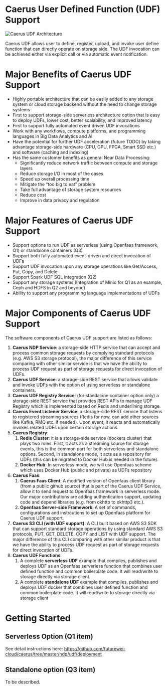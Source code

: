 # Caerus User Defined Function (UDF) Support

![Caerus UDF Architecture](https://github.com/futurewei-cloud/caerus/blob/master/images/Caerus%20UDF%20Architecture%20(small).jpg)

Caerus UDF allows user to define, register, upload, and invoke user define function that can directly operate on storage side. The UDF invocation can be achieved either via explicit call or via automatic event notification.

# Major Benefits of Caerus UDF Support
* Highly portable architecture that can be easily added to any storage system or cloud storage backend without the need to change storage systems
* First to support storage-side serverless architecture option that is easy to deploy UDFs, lower cost, better scalability, and improved latency
* First to support fully automated event driven UDF invocations  
* Work with any workflows, compute platforms, and programming languages in Big Data Analytics and AI
* Have the potential for further UDF acceleration (future TODO) by taking advantage storage-side hardware (CPU, GPU, FPGA, Smart SSD etc.) and software (caching and indexing)
* Has the same customer benefits as general Near Data Processing:   
  * Significantly reduce network traffic between compute and storage layers
  * Reduce storage I/O in most of the cases
  * Speed up overall processing time
  * Mitigate the “too big to eat” problem
  * Take full advantage of storage system resources 
  * Reduce cost
  * Improve in data privacy and regulation

# Major Features of Caerus UDF Support
* Support options to run UDF as serverless (using Openfaas framework, Q1) or standalone containers (Q3)
* Support both fully automated event-driven and direct invocation of UDFs
* Support UDF invocation upon any storage operations like Get/Access, Put, Copy, and Delete
* Support Spark UDF SQL integration (Q2)
* Support any storage systems (Integration of Minio for Q1 as an example, Ceph and HDFS in Q2 and beyond)
* Ability to support any programming language implementations of UDFs

# Major Components of Caerus UDF Support
The software components of Caerus UDF support are listed as follows:
1.	**Caerus NDP Service**: a storage-side HTTP service that can accept and process common storage requests by complying standard protocols (e.g. AWS S3 storage protocol), the major difference of this service comparing with other similar service is that we have the ability to process UDF request as part of storage requests for direct invocation of UDFs.  
1.	**Caerus UDF Service**: a storage-side REST service that allows validate and invoke UDFs with the option of using serverless or standalone containers.
1.	**Caerus UDF Registry Service**: (for standalone container option only) a storage-side REST service that provides REST APIs to manage UDF Registry which is implemented based on Redis and underlining storage.
1.	**Caerus Event Listener Service**: a storage-side REST service that listens to registered streaming sources (Redis for now, can add other sources like Kafka, RMQ etc. if needed). Upon event, it reacts and automatically invokes related UDFs upon certain storage actions.
1.	**Caerus Registry**: 
    1.	**Redis Cluster**: it is a storage-side service (dockers cluster) that plays two roles. First, it acts as a streaming source for storage events, this is the common part for both serverless and standalone options. Second, in standalone mode, it acts as a repository for UDFs (this can be migrated to Docker Hub is needed in the future).
    1.	**Docker Hub**: In serverless mode, we will use Openfaas scheme which uses Docker Hub (public and private) as UDFs repository 
1.	**Caerus Faas**: 
     1. **Caerus Faas Client**: A modified version of Openfaas client library (from a public github source) that is part of the Caerus UDF Service, allow it to send request to Openfaas framework in serverless mode. Our major contributions are adding authentication support, updating code and depend libraries (e.g. from okhttp to okhttp3 etc.).
     1. **Openfaas Server-side Framework**: A set of commands, configurations and instrcutions to set up Openfaas platform for Caerus UDF support.  
1.	**Caerus S3 CLI (with UDF support)**: A CLI built based on AWS S3 SDK that can support standard storage operations by using standard AWS S3 protocols, PUT, GET, DELETE, COPY and LIST with UDF support. The major difference of this CLI comparing with other similar product is that we have the ability to process UDF request as part of storage requests for direct invocation of UDFs.  
1.	**Caerus UDF Functions**: 
    1.	A complete **serverless UDF** example that compiles, publishes and deploys UDF as an Openfaas serverless function that combines user defined function and common boilerplate code. It will read/write to storage directly via storage client. 
    1. A complete **standalone UDF** example that compiles, publishes and deploys UDF docker that combines user defined function and common boilerplate code. It will read/write to storage directly via storage client 

 

# Getting Started

## Serverless Option (Q1 item)
See detail instructions here: https://github.com/futurewei-cloud/caerus/tree/master/ndp/udf/deployment

## Standalone option (Q3 item)
To be described.

